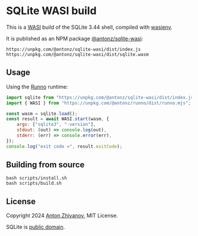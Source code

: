 # SQLite WASI build

This is a [WASI](https://wasi.dev/) build of the SQLite 3.44 shell, compiled with [wasienv](https://github.com/wasienv/wasienv).

It is published as an NPM package [@antonz/sqlite-wasi](https://www.npmjs.com/package/@antonz/sqlite-wasi):

```
https://unpkg.com/@antonz/sqlite-wasi/dist/index.js
https://unpkg.com/@antonz/sqlite-wasi/dist/sqlite.wasm
```

## Usage

Using the [Runno](https://github.com/nalgeon/runno) runtime:

```js
import sqlite from "https://unpkg.com/@antonz/sqlite-wasi/dist/index.js";
import { WASI } from "https://unpkg.com/@antonz/runno/dist/runno.mjs";

const wasm = sqlite.load();
const result = await WASI.start(wasm, {
    args: ["sqlite3", "-version"],
    stdout: (out) => console.log(out),
    stderr: (err) => console.error(err),
});
console.log("exit code =", result.exitCode);
```

## Building from source

```
bash scripts/install.sh
bash scripts/build.sh
```

## License

Copyright 2024 [Anton Zhiyanov](https://antonz.org/), MIT License.

SQLite is [public domain](https://sqlite.org/copyright.html).
